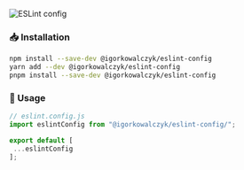 ![ESLint config](https://github.com/IgorKowalczyk/shared-configs/assets/49127376/0455914b-4614-4f90-8348-d8229ab2d9f0)

### 📥 Installation

```bash
npm install --save-dev @igorkowalczyk/eslint-config
yarn add --dev @igorkowalczyk/eslint-config
pnpm install --save-dev @igorkowalczyk/eslint-config
```

### 🔩 Usage

```js
// eslint.config.js
import eslintConfig from "@igorkowalczyk/eslint-config/";

export default [
 ...eslintConfig
];
```
